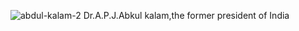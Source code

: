 ![abdul-kalam-2](https://user-images.githubusercontent.com/101855832/158986067-0905ac06-9d0e-4e0e-a8ce-0467bc4ce005.jpg)
Dr.A.P.J.Abkul kalam,the former president of India
